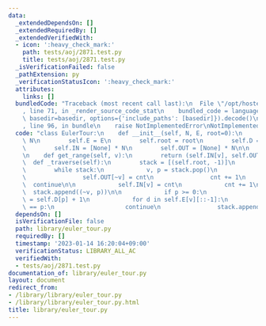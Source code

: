 ```yaml
---
data:
  _extendedDependsOn: []
  _extendedRequiredBy: []
  _extendedVerifiedWith:
  - icon: ':heavy_check_mark:'
    path: tests/aoj/2871.test.py
    title: tests/aoj/2871.test.py
  _isVerificationFailed: false
  _pathExtension: py
  _verificationStatusIcon: ':heavy_check_mark:'
  attributes:
    links: []
  bundledCode: "Traceback (most recent call last):\n  File \"/opt/hostedtoolcache/PyPy/3.7.13/x64/site-packages/onlinejudge_verify/documentation/build.py\"\
    , line 71, in _render_source_code_stat\n    bundled_code = language.bundle(stat.path,\
    \ basedir=basedir, options={'include_paths': [basedir]}).decode()\n  File \"/opt/hostedtoolcache/PyPy/3.7.13/x64/site-packages/onlinejudge_verify/languages/python.py\"\
    , line 96, in bundle\n    raise NotImplementedError\nNotImplementedError\n"
  code: "class EulerTour:\n    def __init__(self, N, E, root=0):\n        self.N =\
    \ N\n        self.E = E\n        self.root = root\n        self.D = [0] * N\n\
    \        self.IN = [None] * N\n        self.OUT = [None] * N\n\n        self._traverse()\n\
    \n    def get_range(self, v):\n        return (self.IN[v], self.OUT[v])\n\n  \
    \  def _traverse(self):\n        stack = [(self.root, -1)]\n        cnt = 0\n\
    \        while stack:\n            v, p = stack.pop()\n            if v < 0:\n\
    \                self.OUT[~v] = cnt\n                cnt += 1\n              \
    \  continue\n\n            self.IN[v] = cnt\n            cnt += 1\n          \
    \  stack.append((~v, p))\n\n            if p >= 0:\n                self.D[v]\
    \ = self.D[p] + 1\n            for d in self.E[v][::-1]:\n                if d\
    \ == p:\n                    continue\n                stack.append((d, v))\n"
  dependsOn: []
  isVerificationFile: false
  path: library/euler_tour.py
  requiredBy: []
  timestamp: '2023-01-14 16:20:04+09:00'
  verificationStatus: LIBRARY_ALL_AC
  verifiedWith:
  - tests/aoj/2871.test.py
documentation_of: library/euler_tour.py
layout: document
redirect_from:
- /library/library/euler_tour.py
- /library/library/euler_tour.py.html
title: library/euler_tour.py
---
```

